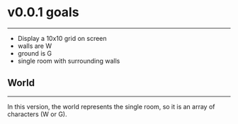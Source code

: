 # v0.0.1 goals
---

- Display a 10x10 grid on screen
- walls are W
- ground is G
- single room with surrounding walls

## World
---
In this version, the world represents the single room, so it is an array of characters (W or G). 